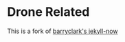 # Drone Related

This is a fork of [barryclark's jekyll-now](https://github.com/barryclark/jekyll-now)

